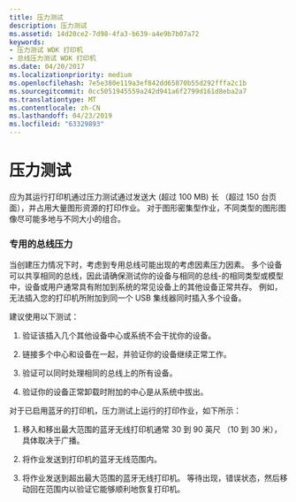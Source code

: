 ```yaml
---
title: 压力测试
description: 压力测试
ms.assetid: 14d20ce2-7d98-4fa3-b639-a4e9b7b07a72
keywords:
- 压力测试 WDK 打印机
- 总线压力测试 WDK 打印机
ms.date: 04/20/2017
ms.localizationpriority: medium
ms.openlocfilehash: 7e5e380e119a3ef842dd65870b55d292fffa2c1b
ms.sourcegitcommit: 0cc5051945559a242d941a6f2799d161d8eba2a7
ms.translationtype: MT
ms.contentlocale: zh-CN
ms.lasthandoff: 04/23/2019
ms.locfileid: "63329893"
---
```

# <a name="stress-testing"></a>压力测试


应为其运行打印机通过压力测试通过发送大 (超过 100 MB) 长 （超过 150 台页面），并占用大量图形资源的打印作业。 对于图形密集型作业，不同类型的图形图像尽可能多地与不同大小的组合。

### <a name="specialized-bus-stress"></a>专用的总线压力

当创建压力情况下时，考虑到专用总线可能出现的考虑因素压力因素。 多个设备可以共享相同的总线，因此请确保测试你的设备与相同的总线-的相同类型或模型中，设备或用户通常具有附加到系统的常见设备上的其他设备正常共存。 例如，无法插入您的打印机所附加到同一个 USB 集线器同时插入多个设备。

建议使用以下测试：

1.  验证该插入几个其他设备中心或系统不会干扰你的设备。

2.  链接多个中心和设备在一起，并验证你的设备继续正常工作。

3.  验证可以同时处理相同的总线上的所有设备。

4.  验证你的设备正常卸载时附加的中心是从系统中拔出。

对于已启用蓝牙的打印机，压力测试上运行的打印作业，如下所示：

1.  移入和移出最大范围的蓝牙无线打印机通常 30 到 90 英尺 （10 到 30 米），具体取决于广播。

2.  将作业发送到打印机的蓝牙无线范围内。

3.  将作业发送到超出最大范围的蓝牙无线打印机。 等待出现，错误状态，然后移动回在范围内以验证它能够顺利地恢复打印机。

 

 




